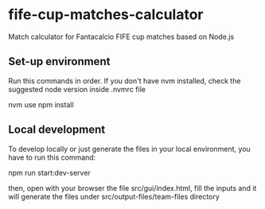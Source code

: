 # fife-cup-matches-calculator
Match calculator for Fantacalcio FIFE cup matches based on Node.js

## Set-up environment
Run this commands in order. If you don't have nvm installed, check the suggested node version inside .nvmrc file

nvm use
npm install

## Local development
To develop locally or just generate the files in your local environment, you have to run this command:

npm run start:dev-server

then, open with your browser the file src/gui/index.html, fill the inputs and it will generate the files under src/output-files/team-files directory


